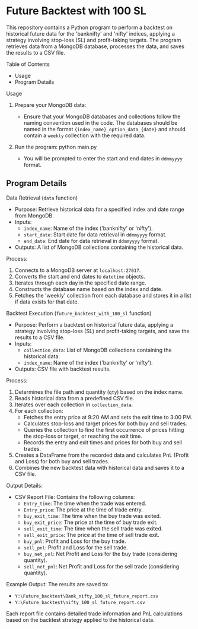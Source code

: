 # Future Backtest with 100 SL

This repository contains a Python program to perform a backtest on historical future data for the 'banknifty' and 'nifty' indices, applying a strategy involving stop-loss (SL) and profit-taking targets. The program retrieves data from a MongoDB database, processes the data, and saves the results to a CSV file.

Table of Contents
- Usage
- Program Details



Usage

1. Prepare your MongoDB data:
   - Ensure that your MongoDB databases and collections follow the naming convention used in the code. The databases should be named in the format `{index_name}_option_data_{date}` and should contain a `weekly` collection with the required data.

2. Run the program:
   python main.py
   - You will be prompted to enter the start and end dates in `ddmmyyyy` format.

Program Details
---------------
Data Retrieval (`data` function)
- Purpose: Retrieve historical data for a specified index and date range from MongoDB.
- Inputs:
  - `index_name`: Name of the index ('banknifty' or 'nifty').
  - `start_date`: Start date for data retrieval in `ddmmyyyy` format.
  - `end_date`: End date for data retrieval in `ddmmyyyy` format.
- Outputs: A list of MongoDB collections containing the historical data.

Process:
1. Connects to a MongoDB server at `localhost:27017`.
2. Converts the start and end dates to `datetime` objects.
3. Iterates through each day in the specified date range.
4. Constructs the database name based on the index and date.
5. Fetches the 'weekly' collection from each database and stores it in a list if data exists for that date.

Backtest Execution (`future_backtest_with_100_sl` function)
- Purpose: Perform a backtest on historical future data, applying a strategy involving stop-loss (SL) and profit-taking targets, and save the results to a CSV file.
- Inputs:
  - `collection_data`: List of MongoDB collections containing the historical data.
  - `index_name`: Name of the index ('banknifty' or 'nifty').
- Outputs: CSV file with backtest results.

Process:
1. Determines the file path and quantity (`qty`) based on the index name.
2. Reads historical data from a predefined CSV file.
3. Iterates over each collection in `collection_data`.
4. For each collection:
   - Fetches the entry price at 9:20 AM and sets the exit time to 3:00 PM.
   - Calculates stop-loss and target prices for both buy and sell trades.
   - Queries the collection to find the first occurrence of prices hitting the stop-loss or target, or reaching the exit time.
   - Records the entry and exit times and prices for both buy and sell trades.
5. Creates a DataFrame from the recorded data and calculates PnL (Profit and Loss) for both buy and sell trades.
6. Combines the new backtest data with historical data and saves it to a CSV file.


Output Details:
- CSV Report File: Contains the following columns:
  - `Entry_time`: The time when the trade was entered.
  - `Entry_price`: The price at the time of trade entry.
  - `buy_exit_time`: The time when the buy trade was exited.
  - `buy_exit_price`: The price at the time of buy trade exit.
  - `sell_exit_time`: The time when the sell trade was exited.
  - `sell_exit_price`: The price at the time of sell trade exit.
  - `buy_pnl`: Profit and Loss for the buy trade.
  - `sell_pnl`: Profit and Loss for the sell trade.
  - `buy_net_pnl`: Net Profit and Loss for the buy trade (considering quantity).
  - `sell_net_pnl`: Net Profit and Loss for the sell trade (considering quantity).

Example Output:
The results are saved to:
- `Y:\Future_backtest\Bank_nifty_100_sl_future_report.csv`
- `Y:\Future_backtest\nifty_100_sl_future_report.csv`

Each report file contains detailed trade information and PnL calculations based on the backtest strategy applied to the historical data.


